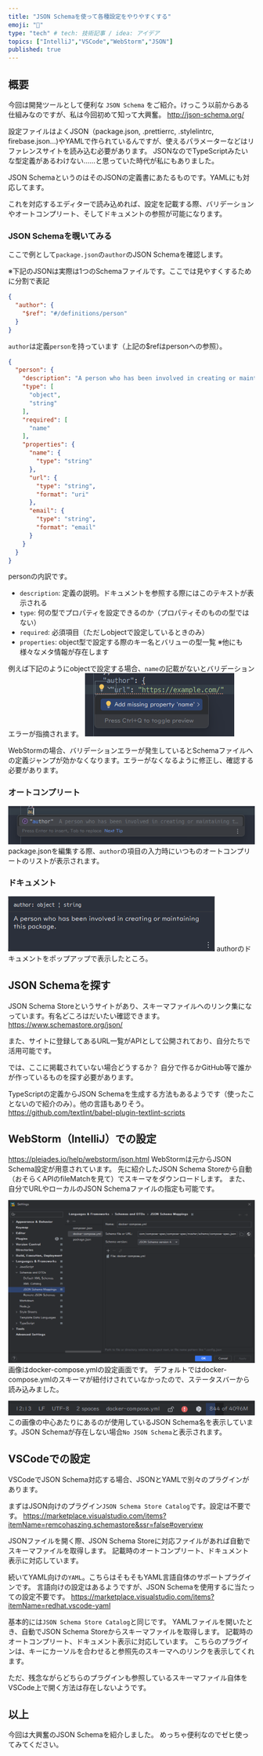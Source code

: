 ```yaml
---
title: "JSON Schemaを使って各種設定をやりやすくする"
emoji: "🕌"
type: "tech" # tech: 技術記事 / idea: アイデア
topics: ["IntelliJ","VSCode","WebStorm","JSON"]
published: true
---
```

## 概要
今回は開発ツールとして便利な `JSON Schema` をご紹介。けっこう以前からある仕組みなのですが、私は今回初めて知って大興奮。
http://json-schema.org/

設定ファイルはよくJSON（package.json, .prettierrc, .stylelintrc, firebase.json...)やYAMLで作られているんですが、使えるパラメーターなどはリファレンスサイトを読み込む必要があります。
JSONなのでTypeScriptみたいな型定義があるわけない……と思っていた時代が私にもありました。

JSON SchemaというのはそのJSONの定義書にあたるものです。YAMLにも対応してます。

これを対応するエディターで読み込めれば、設定を記載する際、バリデーションやオートコンプリート、そしてドキュメントの参照が可能になります。

### JSON Schemaを覗いてみる
ここで例として`package.json`の`author`のJSON Schemaを確認します。

※下記のJSONは実際は1つのSchemaファイルです。ここでは見やすくするために分割で表記
```json
{
  "author": {
    "$ref": "#/definitions/person"
  }
}
```
`author`は定義`person`を持っています（上記の$refはpersonへの参照）。

```json
{
  "person": {
    "description": "A person who has been involved in creating or maintaining this package.",
    "type": [
      "object",
      "string"
    ],
    "required": [
      "name"
    ],
    "properties": {
      "name": {
        "type": "string"
      },
      "url": {
        "type": "string",
        "format": "uri"
      },
      "email": {
        "type": "string",
        "format": "email"
      }
    }
  }
}
```
personの内訳です。
- `description`: 定義の説明。ドキュメントを参照する際にはこのテキストが表示される
- `type`: 何の型でプロパティを設定できるのか（プロパティそのものの型ではない）
- `required`: 必須項目（ただしobjectで設定しているときのみ）
- `properties`: object型で設定する際のキー名とバリューの型一覧
※他にも様々なメタ情報が存在します

例えば下記のようにobjectで設定する場合、`name`の記載がないとバリデーションエラーが指摘されます。
![必須項目が存在しない場合のエラー指摘](/images/json-schema-require-error-author.png)

WebStormの場合、バリデーションエラーが発生しているとSchemaファイルへの定義ジャンプが効かなくなります。エラーがなくなるように修正し、確認する必要があります。

### オートコンプリート
![JSON Schemaを使用したオートコンプリート](/images/json-schema-auto-complete-author.png)
package.jsonを編集する際、`author`の項目の入力時にいつものオートコンプリートのリストが表示されます。

### ドキュメント
![JSON Schemaのドキュメントを表示](/images/json-schema-document-author.png)
authorのドキュメントをポップアップで表示したところ。


## JSON Schemaを探す
JSON Schema Storeというサイトがあり、スキーマファイルへのリンク集になっています。有名どころはだいたい確認できます。
https://www.schemastore.org/json/

また、サイトに登録してあるURL一覧がAPIとして公開されており、自分たちで活用可能です。

では、ここに掲載されていない場合どうするか？
自分で作るかGitHub等で誰かが作っているものを探す必要があります。

TypeScriptの定義からJSON Schemaを生成する方法もあるようです（使ったことないので紹介のみ）。他の言語もありそう。
https://github.com/textlint/babel-plugin-textlint-scripts


## WebStorm（IntelliJ）での設定
https://pleiades.io/help/webstorm/json.html
WebStormは元からJSON Schema設定が用意されています。
先に紹介したJSON Schema Storeから自動（おそらくAPIのfileMatchを見て）でスキーマをダウンロードします。
また、自分でURLやローカルのJSON Schemaファイルの指定も可能です。

![WebStormのJSON Schema設定画面](/images/json-schema-webstorm-settings.png)
画像はdocker-compose.ymlの設定画面です。
デフォルトではdocker-compose.ymlのスキーマが紐付けされていなかったので、ステータスバーから読み込みました。

![WebStormのステータスバー](/images/json-schema-webstorm-status-bar.png)
この画像の中心あたりにあるのが使用しているJSON Schema名を表示しています。JSON Schemaが存在しない場合`No JSON Schema`と表示されます。


## VSCodeでの設定
VSCodeでJSON Schema対応する場合、JSONとYAMLで別々のプラグインがあります。

まずはJSON向けのプラグイン`JSON Schema Store Catalog`です。設定は不要です。
https://marketplace.visualstudio.com/items?itemName=remcohaszing.schemastore&ssr=false#overview

JSONファイルを開く際、JSON Schema Storeに対応ファイルがあれば自動でスキーマファイルを取得します。
記載時のオートコンプリート、ドキュメント表示に対応しています。

続いてYAML向けの`YAML`。こちらはそもそもYAML言語自体のサポートプラグインです。
言語向けの設定はあるようですが、JSON Schemaを使用するに当たっての設定不要です。
https://marketplace.visualstudio.com/items?itemName=redhat.vscode-yaml

基本的には`JSON Schema Store Catalog`と同じです。
YAMLファイルを開いたとき、自動でJSON Schema Storeからスキーマファイルを取得します。
記載時のオートコンプリート、ドキュメント表示に対応しています。
こちらのプラグインは、キーにカーソルを合わせると参照先のスキーマへのリンクを表示してくれます。

ただ、残念ながらどちらのプラグインも参照しているスキーマファイル自体をVSCode上で開く方法は存在しないようです。


## 以上
今回は大興奮のJSON Schemaを紹介しました。
めっちゃ便利なのでゼヒ使ってみてください。
